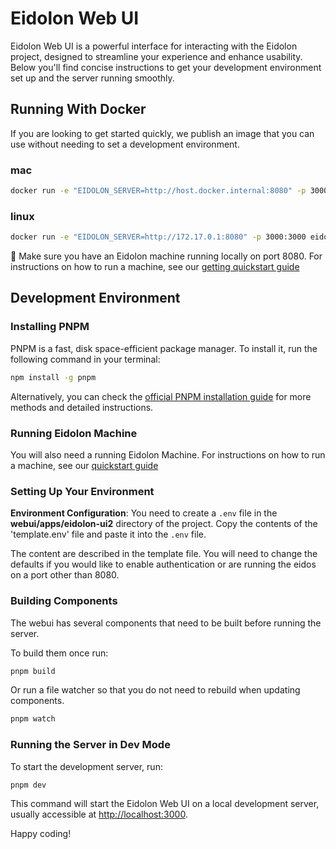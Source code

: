 # Eidolon Web UI

Eidolon Web UI is a powerful interface for interacting with the Eidolon project, designed to streamline your experience and enhance usability. Below you'll find concise
instructions to get your development environment set up and the server running smoothly.

## Running With Docker
If you are looking to get started quickly, we publish an image that you can use without needing to set a development environment.

### mac
```bash
docker run -e "EIDOLON_SERVER=http://host.docker.internal:8080" -p 3000:3000 eidolonai/webui:latest
```
### linux
```bash
docker run -e "EIDOLON_SERVER=http://172.17.0.1:8080" -p 3000:3000 eidolonai/webui:latest
```

🚨 Make sure you have an Eidolon machine running locally on port 8080. For instructions on how to run a machine, see our [getting quickstart guide](https://www.eidolonai.com/docs/quickstart)

## Development Environment

### Installing PNPM

PNPM is a fast, disk space-efficient package manager. To install it, run the following command in your terminal:

```bash
npm install -g pnpm
```

Alternatively, you can check the [official PNPM installation guide](https://pnpm.io/installation) for more methods and detailed instructions.

### Running Eidolon Machine

You will also need a running Eidolon Machine. For instructions on how to run a machine, see our [quickstart guide](https://www.eidolonai.com/docs/quickstart)

### Setting Up Your Environment

**Environment Configuration**:
You need to create a `.env` file in the **webui/apps/eidolon-ui2** directory of the project. Copy
the contents of the 'template.env' file and paste it into the `.env` file.

The content are described in the template file.
You will need to change the defaults if you would like to enable authentication or are running the eidos on
a port other than 8080.

### Building Components

The webui has several components that need to be built before running the server.

To build them once run:
```bash
pnpm build
```

Or run a file watcher so that you do not need to rebuild when updating components.
```bash
pnpm watch
```

### Running the Server in Dev Mode
To start the development server, run:

```bash
pnpm dev
```

This command will start the Eidolon Web UI on a local development server, usually accessible at [http://localhost:3000](http://localhost:3000).

Happy coding!

